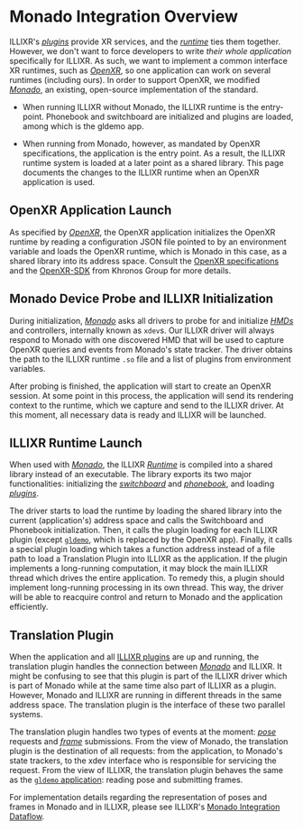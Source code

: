 # Monado Integration Overview

ILLIXR's [_plugins_][G13] provide XR services, and the [_runtime_][G14] ties them together. However, we don't want to
force developers to write _their whole application_ specifically for ILLIXR. As such, we want to implement a common
interface XR runtimes, such as [_OpenXR_][G11], so one application can work on several runtimes (including ours). In
order to support OpenXR, we modified [_Monado_][G10], an existing, open-source implementation of the standard.

- When running ILLIXR without Monado, the ILLIXR runtime is the entry-point. Phonebook and switchboard are initialized
  and plugins are loaded, among which is the gldemo app.

- When running from Monado, however, as mandated by OpenXR specifications, the application is the entry point. As a
  result, the ILLIXR runtime system is loaded at a later point as a shared library. This page documents the changes to
  the ILLIXR runtime when an OpenXR application is used.

## OpenXR Application Launch

As specified by [_OpenXR_][G11], the OpenXR application initializes the OpenXR runtime by reading a configuration JSON
file pointed to by an environment variable and loads the OpenXR runtime, which is Monado in this case, as a shared
library into its address space. Consult the [OpenXR specifications][E10] and the [OpenXR-SDK][E11] from Khronos Group for
more details.

## Monado Device Probe and ILLIXR Initialization

During initialization, [_Monado_][G10] asks all drivers to probe for and initialize [_HMDs_][G15] and controllers,
internally known as `xdev`s. Our ILLIXR driver will always respond to Monado with one discovered HMD that will be used
to capture OpenXR queries and events from Monado's state tracker. The driver obtains the path to the ILLIXR runtime
`.so` file and a list of plugins from environment variables.

After probing is finished, the application will start to create an OpenXR session. At some point in this process, the
application will send its rendering context to the runtime, which we capture and send to the ILLIXR driver. At this
moment, all necessary data is ready and ILLIXR will be launched.

## ILLIXR Runtime Launch

When used with [_Monado_][G10], the ILLIXR [_Runtime_][G14] is compiled into a shared library instead of an executable.
The library exports its two major functionalities: initializing the [_switchboard_][G16] and [_phonebook_][G17], and
loading [_plugins_][G13].

The driver starts to load the runtime by loading the shared library into the current (application's) address space and
calls the Switchboard and Phonebook initialization. Then, it calls the plugin loading for each ILLIXR plugin (except 
[`gldemo`][P10], which is replaced by the OpenXR app). Finally, it calls a special plugin loading which takes a function
address instead of a file path to load a Translation Plugin into ILLIXR as the application. If the plugin implements a
long-running computation, it may block the main ILLIXR thread which drives the entire application. To remedy this, a
plugin should implement long-running processing in its own thread. This way, the driver will be able to reacquire
control and return to Monado and the application efficiently.

## Translation Plugin

When the application and all [ILLIXR plugins][P10] are up and running, the translation plugin handles the connection
between [_Monado_][G10] and ILLIXR. It might be confusing to see that this plugin is part of the ILLIXR driver which is
part of Monado while at the same time also part of ILLIXR as a plugin. However, Monado and ILLIXR are running in
different threads in the same address space. The translation plugin is the interface of these two parallel systems.

The translation plugin handles two types of events at the moment: [_pose_][G19] requests and [_frame_][G19] submissions.
From the view of Monado, the translation plugin is the destination of all requests: from the application, to Monado's
state trackers, to the xdev interface who is responsible for servicing the request. From the view of ILLIXR, the
translation plugin behaves the same as the [`gldemo` application][P10]: reading pose and submitting frames.

For implementation details regarding the representation of poses and frames in Monado and in ILLIXR, please see
ILLIXR's [Monado Integration Dataflow][10].


[//]: # (- glossary -)

[G10]:   ../glossary.md#monado

[G11]:   ../glossary.md#openxr

[G13]:   ../glossary.md#plugin

[G14]:   ../glossary.md#runtime

[G15]:   ../glossary.md#head-mounted-display

[G16]:   ../glossary.md#switchboard

[G17]:   ../glossary.md#phonebook

[G19]:   ../glossary.md#framebuffer


[//]: # (- plugins -)

[P10]:   ../illixr_plugins.md#gldemo


[//]: # (- internal -)

[10]:   monado_integration_dataflow.md


[//]: # (- external -)

[E10]:   https://registry.khronos.org/OpenXR/specs/1.0/html/xrspec.html

[E11]:   https://github.com/KhronosGroup/OpenXR-SDK
